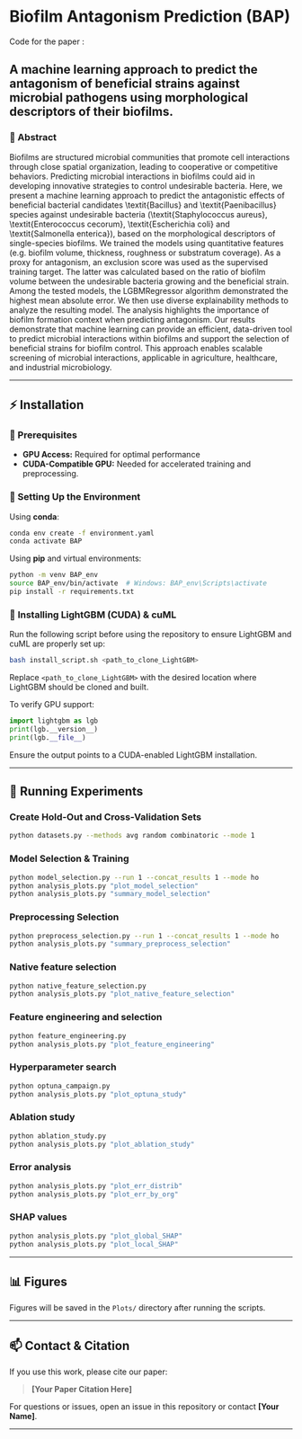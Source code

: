 # **Biofilm Antagonism Prediction (BAP)**
Code for the paper :
## **A machine learning approach to predict the antagonism of beneficial strains against microbial pathogens using morphological descriptors of their biofilms.**

### **📌 Abstract**
Biofilms are structured microbial communities that promote cell interactions through close spatial organization, leading to cooperative or competitive behaviors. 
Predicting microbial interactions in biofilms could aid in developing innovative strategies to control undesirable bacteria. Here, we present a machine learning approach to predict the antagonistic effects of beneficial bacterial candidates \textit{Bacillus} and \textit{Paenibacillus} species against undesirable bacteria (\textit{Staphylococcus aureus}, \textit{Enterococcus cecorum}, \textit{Escherichia coli} and \textit{Salmonella enterica}), based on the morphological descriptors of single-species biofilms. 
We trained the models using quantitative features (e.g. biofilm volume, thickness, roughness or substratum coverage). As a proxy for antagonism, an exclusion score was used as the supervised training target. The latter was calculated based on the ratio of biofilm volume between the undesirable bacteria growing and the beneficial strain. 
Among the tested models, the LGBMRegressor algorithm demonstrated the highest mean absolute error. We then use diverse explainability methods to analyze the resulting model. The analysis highlights the importance of biofilm formation context when predicting antagonism. 
Our results demonstrate that machine learning can provide an efficient, data-driven tool to predict microbial interactions within biofilms and support the selection of beneficial strains for biofilm control. This approach enables scalable screening of microbial interactions, applicable in agriculture, healthcare, and industrial microbiology.

---

## **⚡ Installation**

### **📌 Prerequisites**
- **GPU Access:** Required for optimal performance
- **CUDA-Compatible GPU:** Needed for accelerated training and preprocessing.

### **🔧 Setting Up the Environment**

Using **conda**:
```sh
conda env create -f environment.yaml
conda activate BAP
```

Using **pip** and virtual environments:
```sh
python -m venv BAP_env
source BAP_env/bin/activate  # Windows: BAP_env\Scripts\activate
pip install -r requirements.txt
```

### 🔧 **Installing LightGBM (CUDA) & cuML**

Run the following script before using the repository to ensure LightGBM and cuML are properly set up:

```bash
bash install_script.sh <path_to_clone_LightGBM>
```

Replace `<path_to_clone_LightGBM>` with the desired location where LightGBM should be cloned and built.

To verify GPU support:
```python
import lightgbm as lgb
print(lgb.__version__)
print(lgb.__file__)
```
Ensure the output points to a CUDA-enabled LightGBM installation.

---

## **🚀 Running Experiments**

### **Create Hold-Out and Cross-Validation Sets**
```sh
python datasets.py --methods avg random combinatoric --mode 1
```

### **Model Selection & Training**
```sh
python model_selection.py --run 1 --concat_results 1 --mode ho
python analysis_plots.py "plot_model_selection"
python analysis_plots.py "summary_model_selection"
```

### **Preprocessing Selection**
```sh
python preprocess_selection.py --run 1 --concat_results 1 --mode ho
python analysis_plots.py "summary_preprocess_selection"
```

### **Native feature selection**
```sh
python native_feature_selection.py
python analysis_plots.py "plot_native_feature_selection"
```
### **Feature engineering and selection**
```sh
python feature_engineering.py
python analysis_plots.py "plot_feature_engineering"
```

### **Hyperparameter search**
```sh
python optuna_campaign.py
python analysis_plots.py "plot_optuna_study"
```

### **Ablation study**
```sh
python ablation_study.py
python analysis_plots.py "plot_ablation_study"
```

### **Error analysis**
```sh
python analysis_plots.py "plot_err_distrib"
python analysis_plots.py "plot_err_by_org"
```
### **SHAP values**
```sh
python analysis_plots.py "plot_global_SHAP"
python analysis_plots.py "plot_local_SHAP"
```
---

## **📊 Figures**
Figures will be saved in the `Plots/` directory after running the scripts.

---

## **📫 Contact & Citation**
If you use this work, please cite our paper:

> **[Your Paper Citation Here]**

For questions or issues, open an issue in this repository or contact **[Your Name]**.

---

